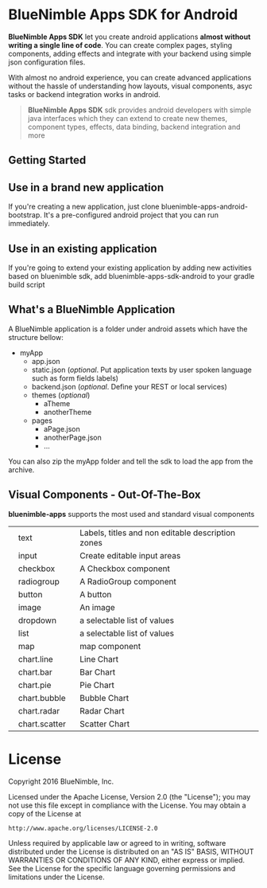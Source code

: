 # BlueNimble Apps SDK for Android

**BlueNimble Apps SDK** let you create android applications **almost without writing a single line of code**. You can create complex pages, styling components, adding effects and integrate with your backend using simple json configuration files.

With almost no android experience, you can create advanced applications without the hassle of understanding how layouts, visual components, asyc tasks or backend integration works in android.

> **BlueNimble Apps SDK** sdk provides android developers with simple java interfaces which they can extend to create new themes, component types, effects, data binding, backend integration and more

Getting Started
-----

## Use in a brand new application
If you're creating a new application, just clone bluenimble-apps-android-bootstrap. It's a pre-configured android project that you can run immediately.

## Use in an existing application
If you're going to extend your existing application by adding new activities based on bluenimble sdk, add bluenimble-apps-sdk-android to your gradle build script

What's a BlueNimble Application 
-----

A BlueNimble application is a folder under android assets which have the structure bellow:

- myApp
  - app.json
  - static.json (*optional*. Put application texts by user spoken language such as form fields labels)
  - backend.json (*optional*. Define your REST or local services)
  - themes (*optional*)
    - aTheme
    - anotherTheme
  - pages 
    - aPage.json
	- anotherPage.json
	- ...

You can also zip the myApp folder and tell the sdk to load the app from the archive. 
	
Visual Components - Out-Of-The-Box
-----

**bluenimble-apps** supports the most used and standard visual components
<table>
<tr style="border: 0px;">
<td style="border: 0px; padding-left: 20px;">
text
</td>
<td style="border: 0px; padding-left: 20px;">
Labels, titles and non editable description zones
</td>
</tr>
<tr style="border: 0px;">
<td style="border: 0px; padding-left: 20px;">
input
</td>
<td style="border: 0px; padding-left: 20px;">
Create editable input areas
</td>
</tr>
<tr style="border: 0px;">
<td style="border: 0px; padding-left: 20px;">
checkbox
</td>
<td style="border: 0px; padding-left: 20px;">
A Checkbox component
</td>
</tr>
<tr style="border: 0px;">
<td style="border: 0px; padding-left: 20px;">
radiogroup
</td>
<td style="border: 0px; padding-left: 20px;">
A RadioGroup component
</td>
</tr>
<tr style="border: 0px;">
<td style="border: 0px; padding-left: 20px;">
button
</td>
<td style="border: 0px; padding-left: 20px;">
A button 
</td>
<tr style="border: 0px;">
<td style="border: 0px; padding-left: 20px;">
image
</td>
<td style="border: 0px; padding-left: 20px;">
An image 
</td>
</tr>
<tr style="border: 0px;">
<td style="border: 0px; padding-left: 20px;">
dropdown
</td>
<td style="border: 0px; padding-left: 20px;">
a selectable list of values 
</td>
</tr>
<tr style="border: 0px;">
<td style="border: 0px; padding-left: 20px;">
list
</td>
<td style="border: 0px; padding-left: 20px;">
a selectable list of values 
</td>
</tr>
<tr style="border: 0px;">
<td style="border: 0px; padding-left: 20px;">
map
</td>
<td style="border: 0px; padding-left: 20px;">
map component 
</td>
</tr>
<tr style="border: 0px;">
<td style="border: 0px; padding-left: 20px;">
chart.line
</td>
<td style="border: 0px; padding-left: 20px;">
Line Chart 
</td>
</tr>
<tr style="border: 0px;">
<td style="border: 0px; padding-left: 20px;">
chart.bar
</td>
<td style="border: 0px; padding-left: 20px;">
Bar Chart 
</td>
</tr>
<tr style="border: 0px;">
<td style="border: 0px; padding-left: 20px;">
chart.pie
</td>
<td style="border: 0px; padding-left: 20px;">
Pie Chart 
</td>
</tr>
<tr style="border: 0px;">
<td style="border: 0px; padding-left: 20px;">
chart.bubble
</td>
<td style="border: 0px; padding-left: 20px;">
Bubble Chart 
</td>
</tr>
<tr style="border: 0px;">
<td style="border: 0px; padding-left: 20px;">
chart.radar
</td>
<td style="border: 0px; padding-left: 20px;">
Radar Chart 
</td>
</tr>
<tr style="border: 0px;">
<td style="border: 0px; padding-left: 20px;">
chart.scatter
</td>
<td style="border: 0px; padding-left: 20px;">
Scatter Chart 
</td>
</tr>
</table>

License
=======
Copyright 2016 BlueNimble, Inc.

Licensed under the Apache License, Version 2.0 (the "License");
you may not use this file except in compliance with the License.
You may obtain a copy of the License at

    http://www.apache.org/licenses/LICENSE-2.0

Unless required by applicable law or agreed to in writing, software
distributed under the License is distributed on an "AS IS" BASIS,
WITHOUT WARRANTIES OR CONDITIONS OF ANY KIND, either express or implied.
See the License for the specific language governing permissions and
limitations under the License.
